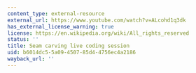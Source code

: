 ```yaml
---
content_type: external-resource
external_url: https://www.youtube.com/watch?v=ALcohd1q3dk
has_external_license_warning: true
license: https://en.wikipedia.org/wiki/All_rights_reserved
status: ''
title: Seam carving live coding session
uid: b6014dc5-5a09-4507-85d4-4756ec4a2186
wayback_url: ''
---
```

